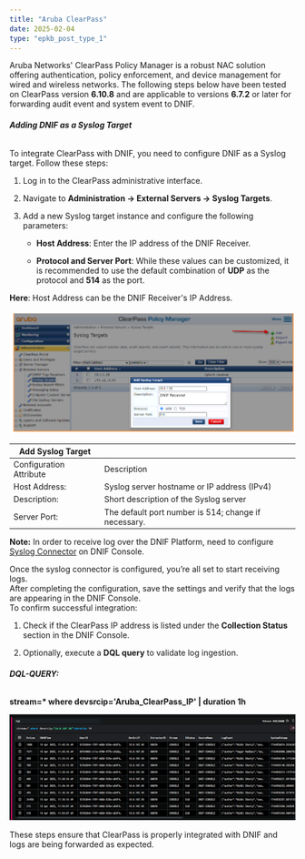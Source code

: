 ```yaml
---
title: "Aruba ClearPass"
date: 2025-02-04
type: "epkb_post_type_1"
---
```


Aruba Networks' ClearPass Policy Manager is a robust NAC solution offering authentication, policy enforcement, and device management for wired and wireless networks. The following steps below have been tested on ClearPass version **6.10.8** and are applicable to versions **6.7.2** or later for forwarding audit event and system event to DNIF.

###### **Adding DNIF as a Syslog Target**

To integrate ClearPass with DNIF, you need to configure DNIF as a Syslog target. Follow these steps:

1. Log in to the ClearPass administrative interface.

3. Navigate to **Administration → External Servers → Syslog Targets**.

5. Add a new Syslog target instance and configure the following parameters:
    - **Host Address**: Enter the IP address of the DNIF Receiver.
    
    - **Protocol and Server Port**: While these values can be customized, it is recommended to use the default combination of **UDP** as the protocol and **514** as the port.

**Here**: Host Address can be the DNIF Receiver's IP Address.

![](./images-Aruba%20ClearPass/Aruba-ClearPass-1.png)

| **Add Syslog Target** |  |
| --- | --- |
| Configuration Attribute | Description |
| Host Address: | Syslog server hostname or IP address (IPv4) |
| Description: | Short description of the Syslog server |
| Server Port: | The default port number is 514; change if necessary.    |

**Note:** In order to receive log over the DNIF Platform, need to configure [Syslog Connector](https://dnif.it/kb/connectors/supported-connectors/syslog/) on DNIF Console.

Once the syslog connector is configured, you’re all set to start receiving logs.  
After completing the configuration, save the settings and verify that the logs are appearing in the DNIF Console.  
To confirm successful integration:

1. Check if the ClearPass IP address is listed under the **Collection Status** section in the DNIF Console.

3. Optionally, execute a **DQL query** to validate log ingestion.

###### **DQL-QUERY:**

**stream=\* where devsrcip='Aruba\_ClearPass\_IP' | duration 1h**

![](./images-Aruba%20ClearPass/Aruba-ClearPass-2.png)

These steps ensure that ClearPass is properly integrated with DNIF and logs are being forwarded as expected.
